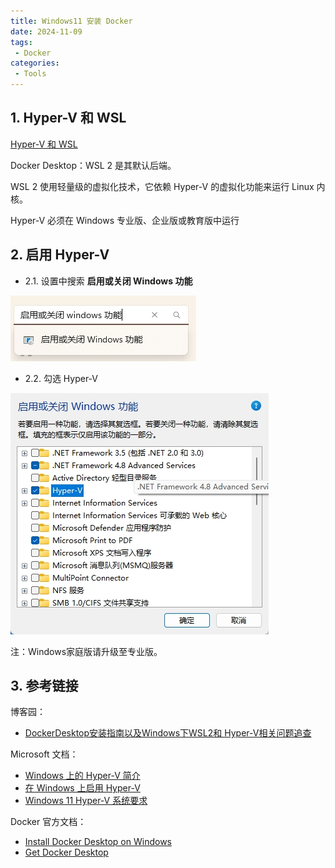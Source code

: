 ```yaml
---
title: Windows11 安装 Docker
date: 2024-11-09
tags:
 - Docker
categories:
 - Tools
---
```


## 1. Hyper-V 和 WSL

[Hyper-V 和 WSL](hyper-v-and-wsl.md)  

Docker Desktop：WSL 2 是其默认后端。

WSL 2 使用轻量级的虚拟化技术，它依赖 Hyper-V 的虚拟化功能来运行 Linux 内核。

Hyper-V 必须在 Windows 专业版、企业版或教育版中运行

## 2. 启用 Hyper-V

- 2.1. 设置中搜索 **启用或关闭 Windows 功能**

![docker-windows](images/docker-windows.png)

- 2.2. 勾选 Hyper-V

![docker-hyper-v](images/docker-hyper-v.png)

注：Windows家庭版请升级至专业版。

## 3. 参考链接 

博客园：   

- [DockerDesktop安装指南以及Windows下WSL2和 Hyper-V相关问题追查](https://www.cnblogs.com/qfl-blog/p/18200575)  

Microsoft 文档：  

- [Windows 上的 Hyper-V 简介](https://learn.microsoft.com/zh-cn/virtualization/hyper-v-on-windows/about/)  
- [在 Windows 上启用 Hyper-V](https://learn.microsoft.com/zh-cn/virtualization/hyper-v-on-windows/quick-start/enable-hyper-v#check-requirements)  
- [Windows 11 Hyper-V 系统要求](https://learn.microsoft.com/zh-cn/virtualization/hyper-v-on-windows/reference/hyper-v-requirements)  

Docker 官方文档：  
- [Install Docker Desktop on Windows](https://docs.docker.com/desktop/setup/install/windows-install/)  
- [Get Docker Desktop](https://docs.docker.com/get-started/introduction/get-docker-desktop/)  
